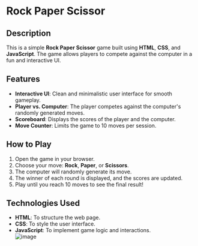 # Rock Paper Scissor  

## Description  
This is a simple **Rock Paper Scissor** game built using **HTML**, **CSS**, and **JavaScript**. The game allows players to compete against the computer in a fun and interactive UI.  

## Features  
- **Interactive UI**: Clean and minimalistic user interface for smooth gameplay.  
- **Player vs. Computer**: The player competes against the computer's randomly generated moves.  
- **Scoreboard**: Displays the scores of the player and the computer.  
- **Move Counter**: Limits the game to 10 moves per session.  

## How to Play  
1. Open the game in your browser.  
2. Choose your move: **Rock**, **Paper**, or **Scissors**.  
3. The computer will randomly generate its move.  
4. The winner of each round is displayed, and the scores are updated.  
5. Play until you reach 10 moves to see the final result!  

## Technologies Used  
- **HTML**: To structure the web page.  
- **CSS**: To style the user interface.  
- **JavaScript**: To implement game logic and interactions.  
![image](https://github.com/vinayakvthayil/Rock-Paper-Scissors/assets/92569718/f4f85fc8-bc91-4e41-8b12-c55d0ed1d658)
